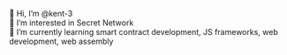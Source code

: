 👋 Hi, I’m @kent-3 \
👀 I’m interested in Secret Network \
🌱 I’m currently learning smart contract development, JS frameworks, web development, web assembly
<!-- - 💞️ I’m looking to collaborate on dApps and NFT projects -->
<!-- - 📫 How to reach me ... -->

<!---
kent-3/kent-3 is a ✨ special ✨ repository because its `README.md` (this file) appears on your GitHub profile.
You can click the Preview link to take a look at your changes.
--->
